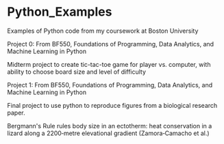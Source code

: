 # Python_Examples
Examples of Python code from my coursework at Boston University 



Project 0: From BF550, Foundations of Programming, Data Analytics, and Machine Learning in Python

Midterm project to create tic-tac-toe game for player vs. computer, with ability to choose board size and level of difficulty



Project 1: From BF550, Foundations of Programming, Data Analytics, and Machine Learning in Python

Final project to use python to reproduce figures from a biological research paper.

Bergmann's Rule rules body size in an ectotherm: heat conservation in a lizard along a 2200‐metre elevational gradient (Zamora‐Camacho et al.) 
